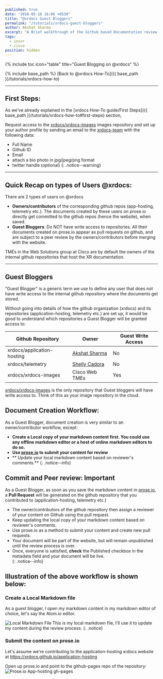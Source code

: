```yaml
---
published: true
date: "2016-05-16 16:06 +0530"
title: "@xrdocs Guest Bloggers"
permalink: "/tutorials/xrdocs-guest-bloggers"
author: Akshat Sharma
excerpt: "A Brief walkthrough of the Github based Documentation review process with @xrdocs"
tags: 
  - iosxr
  - cisco
position: hidden
---
```

{% include toc icon="table" title="Guest Blogging on @xrdocs" %}

{% include base_path %}
[Back to @xrdocs How-To]({{ base_path }}/tutorials/xrdocs-how-to)

---
## First Steps:

As we've already explained in the [xrdocs How-To guide/First Steps]({{ base_path }}/tutorials/xrdocs-how-to#first-steps) section, 

>
Request access to the [xrdocs/xrdocs-images](https://github.com/xrdocs/xrdocs-images/tree/gh-pages) images repository and set up your author profile by sending an email to the [xrdocs-team](mailto:xrdocs-team@cisco.com) with the following data:  
>
* Full Name
* Github ID
* Email
* attach a bio photo in jpg/jpeg/png format
* twitter handle (optional)
{: .notice--warning}


---

## Quick Recap on types of Users @xrdocs:


>
There are 2 types of users on @xrdocs
>
*   **Owners/contributors** of the corresponding github repos (app-hosting, telemetry etc.). The documents created by these users on prose.io directly get committed to the github repos (hence the website), when saved.
*   **Guest Bloggers**: Do NOT have write access to repositories. All their documents created on prose.io appear as pull requests on github, and are subject to a peer review by the owners/contributors before merging with the website.  

TMEs in the Web Solutions group at Cisco are by default the owners of the internal github repositories that host the XR documentation.

---

## Guest Bloggers

"Guest Blogger" is a generic term we use to define any user that does not have write access to the internal github repository where the documents get stored.

Without going into details of how the github organization (xrdocs) and its repositories (application-hosting, telemetry etc.) are set up, it would be good to understand which repositories a Guest Blogger will be granted access to:


|  Github Repository        | Owner                                      | Guest Write Access| 
| ------------------------- | -----------                                | ----------------- |
| xrdocs/application-hosting|[Akshat Sharma](https://github.com/akshshar)|    No             |
| xrdocs/telemetry          |[Shelly Cadora](https://github.com/scadora) |    No             |
| xrdocs/xrdocs-images      | Cisco Web TMEs                             |    Yes            |   

[xrdocs/xrdocs-images](https://github.com/xrdocs/xrdocs-images/tree/gh-pages)  is the only repository that Guest bloggers will have write access to. Think of this as your image repository in the cloud.   


## Document Creation Workflow:
>
As a Guest Blogger, document creation is very similar to an owner/contributor workflow, except:
>
* **Create a Local copy of your markdown content first. You could use any offline markdown editor or a host of online markdown editors to do so.**  
* **Use [prose.io](http://prose.io) to submit your content for review**
* ** Update your local markdown content based on reviewer's comments.**
{: .notice--info}




## Commit and Peer review: Important

>
As a Guest Blogger, as soon as you save the markdown content in [prose.io](http://prose.io),   
a **Pull Request** will be generated on the github repository that you contributed to (application-hosting, telemetry etc.)
>
* The owner/contributors of the github repository then assign a reviewer of your content on Github using the pull request.  
* Keep updating the local copy of your markdown content based on reviewer's comments.
* Use prose.io as a method to submit your content and create new pull requests.
* Your document will be part of the website, but will remain unpublished until the review process is over.  
* Once, everyone is satisfied, **check** the Published checkbox in the metadata field and your document will be live.  
{: .notice--info}

## Illustration of the above workflow is shown below:

### Create a Local Markdown file

As a guest blogger, I open my markdown content in my markdown editor of choice, let's say the Atom.io editor.

![Local Markdown File](http://xrdocs.github.io/xrdocs-images/assets/tutorial-images/sample_blog_guest.png)
This is my local markdown file, I'll use it to update my content during the review process.
{: .notice}



### Submit the content on prose.io

Let's assume  we're contributing to the application-hosting xrdocs website at <https://xrdocs.github.io/application-hosting>

Open up prose.io and point to the github-pages repo of the repository:
![Prose.io App-hosting gh-pages](http://xrdocs.github.io/xrdocs-images/assets/tutorial-images/proseio_apphosting_ghpages)































